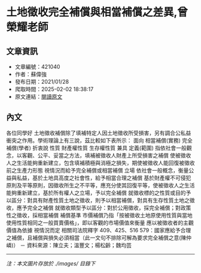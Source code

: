 # 土地徵收完全補償與相當補償之差異,曾榮耀老師

## 文章資訊
- 文章編號：421040
- 作者：蘇偉強
- 發布日期：2021/01/28
- 爬取時間：2025-02-02 18:38:17
- 原文連結：[閱讀原文](https://real-estate.get.com.tw/Columns/detail.aspx?no=421040)

## 內文
各位同學好
土地徵收補償除了填補特定人因土地徵收所受損害，另有調合公私益衝突之作用。學術理論上有三說，茲比較如下表所示：
面向
相當補償(實務)
完全補償(學者)
折衷說
性質
財產權性質
生存權性質
兼具
定義(範圍)
指依社會一般觀念，以客觀、公平、妥當之方法，填補被徵收人財產上所受損害之補償
使被徵收人之生活能夠重新建立，包含填補積極與消極之損失，期使被徵收人能回復被徵收前之生產力形態
視情況而給予完全補償或相當補償
立場
依社會一般概念，衡量公益與私益，基於土地具高度之社會性，給予相當合理之補償
基於財產權不可侵犯原則及平等原則，因徵收所生之不平等，應充分使其回復平等，使被徵收人之生活能夠重新建立，基於所有權人之立場，予以完全補償
就徵收標的之性質或目的予以區分：對具有財產性質土地之徵收，則予以相當補償，對具有生存性質土地之徵收，應予完全之補償
就徵收類型予以區分：對於公用徵收，採完全補償；對政策性之徵收，採相當補償
補償基準
市價補償乃指「按被徵收土地原使用性質與當地使用性質相同之一般買賣價格」，即以客觀的市場價值來衡量
應以被徵收者的主觀價值為依據
視情況而定
相關司法院釋字
409、425、516
579：國家應給予合理之補償，且補償與損失必須相當（此一文句不排除可解為要求完全補償之意(陳仲嶙)）
－
資料來源：陳立夫；溫豐文；楊松齡；魏均芸

---
*注：本文圖片存放於 ./images/ 目錄下*

